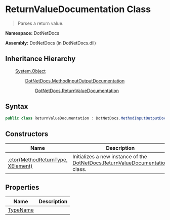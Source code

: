 # ReturnValueDocumentation Class
> Parses a return value.

**Namespace:** DotNetDocs

**Assembly:** DotNetDocs (in DotNetDocs.dll)
## Inheritance Hierarchy
&nbsp;&nbsp;&nbsp;&nbsp;&nbsp;&nbsp;&nbsp;&nbsp;[System.Object](https://www.google.com/search?q=System.Object&btnI=)

&nbsp;&nbsp;&nbsp;&nbsp;&nbsp;&nbsp;&nbsp;&nbsp;&nbsp;&nbsp;&nbsp;&nbsp;&nbsp;&nbsp;&nbsp;&nbsp;[DotNetDocs.MethodInputOutputDocumentation](/docs/DotNetDocs/MethodInputOutputDocumentation/MethodInputOutputDocumentation.md)

&nbsp;&nbsp;&nbsp;&nbsp;&nbsp;&nbsp;&nbsp;&nbsp;&nbsp;&nbsp;&nbsp;&nbsp;&nbsp;&nbsp;&nbsp;&nbsp;&nbsp;&nbsp;&nbsp;&nbsp;&nbsp;&nbsp;&nbsp;&nbsp;[DotNetDocs.ReturnValueDocumentation](/docs/DotNetDocs/ReturnValueDocumentation/ReturnValueDocumentation.md)

## Syntax
```csharp
public class ReturnValueDocumentation : DotNetDocs.MethodInputOutputDocumentation
```
## Constructors
|Name|Description|
|---|---|
|[.ctor(MethodReturnType, XElement)](/docs/DotNetDocs/ReturnValueDocumentation/Constructors/.ctor_MethodReturnType%2c%20XElement_.md)|Initializes a new instance of the [DotNetDocs.ReturnValueDocumentation](/docs/DotNetDocs/ReturnValueDocumentation/ReturnValueDocumentation.md) class.|
## Properties
|Name|Description|
|---|---|
|[TypeName](/docs/DotNetDocs/ReturnValueDocumentation/Properties/TypeName.md)||
